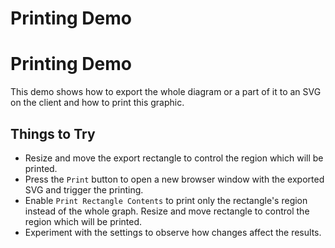 <!--
 //////////////////////////////////////////////////////////////////////////////
 // @license
 // This file is part of yFiles for HTML 2.6.
 // Use is subject to license terms.
 //
 // Copyright (c) 2000-2023 by yWorks GmbH, Vor dem Kreuzberg 28,
 // 72070 Tuebingen, Germany. All rights reserved.
 //
 //////////////////////////////////////////////////////////////////////////////
-->
# Printing Demo

# Printing Demo

This demo shows how to export the whole diagram or a part of it to an SVG on the client and how to print this graphic.

## Things to Try

- Resize and move the export rectangle to control the region which will be printed.
- Press the `Print` button to open a new browser window with the exported SVG and trigger the printing.
- Enable `Print Rectangle Contents` to print only the rectangle's region instead of the whole graph. Resize and move rectangle to control the region which will be printed.
- Experiment with the settings to observe how changes affect the results.
